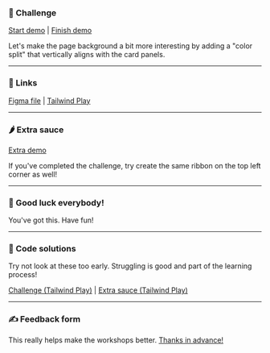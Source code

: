 ### 🎯 Challenge

[Start demo](/challenges/animated-stripes/start) | [Finish demo](/solutions/animated-stripes)

Let's make the page background a bit more interesting by adding a "color split" that vertically aligns with the card panels.

---

### 🔗 Links

[Figma file](https://www.figma.com/file/GyY3xq90qabr0DXDKSDtsO/Pro-Tailwind-Workshop---Advanced-Tailwind-CSS-Gymnastics?node-id=11%3A462) | [Tailwind Play](https://play.tailwindcss.com/fNSYeEzIzT)

---

### 🌶 Extra sauce

[Extra demo](/challenges/animated-stripes/extra)

If you've completed the challenge, try create the same ribbon on the top left corner as well!

---

### 🤞 Good luck everybody!

You've got this. Have fun!

---

### 🙈 Code solutions

Try not look at these too early. Struggling is good and part of the learning process!

[Challenge (Tailwind Play)](https://play.tailwindcss.com/njxuJngBjj) | [Extra sauce (Tailwind Play)](https://play.tailwindcss.com/njxuJngBjj)

---

### ✍️ Feedback form

This really helps make the workshops better. [Thanks in advance!](https://docs.google.com/forms/d/e/1FAIpQLSfSSZbUOp67fZbXWuHxkJmGZw0wcx6uxkJI_kFzQvBiJ-Fhgg/viewform?usp=pp_url&entry.1747016377=Tailwind+CSS+Gymnastics&entry.305553560=Animated-stripes+challenge)
